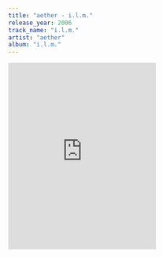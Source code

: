 ```yaml
---
title: "aether - i.l.m."
release_year: 2006
track_name: "i.l.m."
artist: "aether"
album: "i.l.m."
---
```


<iframe src="https://open.spotify.com/embed/track/28YHolxoo25njUBVSPVvI7" width="300" height="380" frameborder="0" allowtransparency="true" allow="encrypted-media"></iframe>
